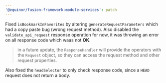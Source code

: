 ```yaml
---
'@equinor/fusion-framework-module-services': patch
---
```


Fixed `isBookmarkInFavorites` by altering `generateRequestParameters` which had a copy paste bug (wrong request method). Also disabled the `validate_api_request` response operation for now, it was throwing an error on all response code which waas not **OK**.

> in a future update, the `ResponseHandler` will provide the operators with the `Request` object, so they can access the request method and other request properties.

Also fixed the `headSelector` to only check response code, since a `HEAD` request does not return a body.
